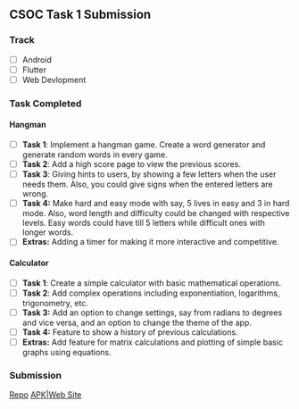 ## CSOC Task 1 Submission
<!-- - [x] mark like this where required -->

### Track

- [ ] Android
- [ ] Flutter
- [ ] Web Devlopment

### Task Completed
<!-- you only have to fill in one of the tasks -->
#### Hangman

- [ ] **Task 1**: Implement a hangman game. Create a word generator and generate random words in every game.
- [ ] **Task 2**: Add a high score page to view the previous scores.
- [ ] **Task 3**: Giving hints to users, by showing a few letters when the user needs them. Also, you could give signs when the entered letters are wrong.
- [ ] **Task 4:** Make hard and easy mode with say, 5 lives in easy and 3 in hard mode. Also, word length and difficulty could be changed with respective levels. Easy words could have till 5 letters while difficult ones with longer words.
- [ ] **Extras:** Adding a timer for making it more interactive and competitive.

#### Calculator

- [ ] **Task 1**: Create a simple calculator with basic mathematical operations.
- [ ] **Task 2**: Add complex operations including exponentiation, logarithms, trigonometry, etc.
- [ ] **Task 3:** Add an option to change settings, say from radians to degrees and vice versa, and an option to change the theme of the app.
- [ ] **Task 4:** Feature to show a history of previous calculations.
- [ ] **Extras:** Add feature for matrix calculations and plotting of simple basic graphs using equations.

### Submission

<!-- Add in your repo and apk link or web site link as per track -->
[Repo](https://github.com/YAZURA-SHANKHDHAR/Calculator)
[APK|Web Site](https://github.com/YAZURA-SHANKHDHAR/Calculator/blob/master/app/app-debug.apk)
